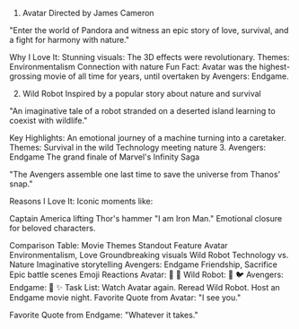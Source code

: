 1. Avatar
Directed by James Cameron

"Enter the world of Pandora and witness an epic story of love, survival, and a fight for harmony with nature."

Why I Love It:
Stunning visuals: The 3D effects were revolutionary.
Themes:
Environmentalism
Connection with nature
Fun Fact:
Avatar was the highest-grossing movie of all time for years, until overtaken by Avengers: Endgame.

2. Wild Robot
Inspired by a popular story about nature and survival

"An imaginative tale of a robot stranded on a deserted island learning to coexist with wildlife."

Key Highlights:
An emotional journey of a machine turning into a caretaker.
Themes:
Survival in the wild
Technology meeting nature
3. Avengers: Endgame
The grand finale of Marvel's Infinity Saga

"The Avengers assemble one last time to save the universe from Thanos' snap."

Reasons I Love It:
Iconic moments like:

Captain America lifting Thor's hammer
"I am Iron Man."
Emotional closure for beloved characters.

Comparison Table:
Movie	Themes	Standout Feature
Avatar	Environmentalism, Love	Groundbreaking visuals
Wild Robot	Technology vs. Nature	Imaginative storytelling
Avengers: Endgame	Friendship, Sacrifice	Epic battle scenes
Emoji Reactions
Avatar: :blue_heart: :evergreen_tree:
Wild Robot: :robot: :bird:
Avengers: Endgame: :hammer: :sparkles:
Task List:
 Watch Avatar again.
 Reread Wild Robot.
 Host an Endgame movie night.
Favorite Quote from Avatar:
"I see you."

Favorite Quote from Endgame:
"Whatever it takes."

